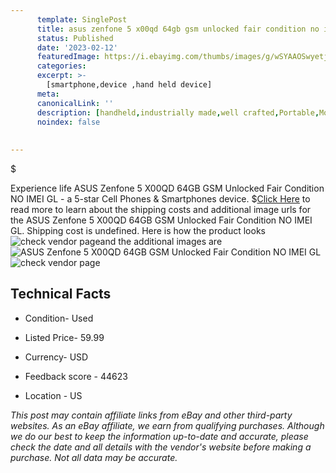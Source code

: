 ```yaml
---
      template: SinglePost
      title: asus zenfone 5 x00qd 64gb gsm unlocked fair condition no imei gl
      status: Published
      date: '2023-02-12'
      featuredImage: https://i.ebayimg.com/thumbs/images/g/wSYAAOSwyetj5nrf/s-l225.jpg
      categories: 
      excerpt: >-
        [smartphone,device ,hand held device]
      meta:
      canonicalLink: ''
      description: [handheld,industrially made,well crafted,Portable,Mobile,Compact,Convenient,Lightweight,Maneuverable,Man-portable,Miniature,Carriable,Hand-held,Light,Holdable,Transportable,Mobile device,Pocket-sized,On-the-go,Wireless,Cordless,Compact size,Convenient size, smartphone,device ,hand held device]
      noindex: false
      
        
---
```

$

Experience life ASUS Zenfone 5 X00QD 64GB GSM Unlocked Fair Condition NO IMEI GL - a 5-star Cell Phones & Smartphones device.
$[Click Here](https://www.ebay.com/itm/225412634312?hash=item347ba3d6c8%3Ag%3AwSYAAOSwyetj5nrf&mkevt=1&mkcid=1&mkrid=711-53200-19255-0&campid=%253CePNCampaignId%253E&customid=%253CreferenceId%253E&toolid=10049) to read more to learn about the shipping costs and additional image urls for the ASUS Zenfone 5 X00QD 64GB GSM Unlocked Fair Condition NO IMEI GL. Shipping cost is undefined. Here is how the product looks ![check vendor page](https://i.ebayimg.com/thumbs/images/g/wSYAAOSwyetj5nrf/s-l225.jpg)and the additional images are![ASUS Zenfone 5 X00QD 64GB GSM Unlocked Fair Condition NO IMEI GL](https://i.ebayimg.com/images/g/wSYAAOSwyetj5nrf/s-l1600.jpg)![check vendor page](https://origin-galleryplus.ebayimg.com/ws/web/225412634312_2_0_1/225x225.jpg,https://origin-galleryplus.ebayimg.com/ws/web/225412634312_3_0_1/225x225.jpg,https://origin-galleryplus.ebayimg.com/ws/web/225412634312_4_0_1/225x225.jpg,https://origin-galleryplus.ebayimg.com/ws/web/225412634312_5_0_1/225x225.jpg,https://origin-galleryplus.ebayimg.com/ws/web/225412634312_6_0_1/225x225.jpg)



 ## Technical Facts 



     
      

 - Condition- Used 


      

 - Listed Price- 59.99 


      

 - Currency- USD 


      

 - Feedback score - 44623 


      

 - Location - US 


      
      

 *_This post may contain affiliate links from eBay and other third-party websites. As an eBay affiliate, we earn from qualifying purchases. Although we do our best to keep the information up-to-date and accurate, please check the date and all details with the vendor's website before making a purchase. Not all data may be accurate._*






